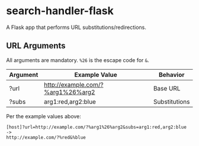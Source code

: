 # search-handler-flask

A Flask app that performs URL substitutions/redirections.

## URL Arguments

All arguments are mandatory. `%26` is the escape code for `&`.

| Argument | Example Value                     | Behavior      |
| -------- | --------------------------------- | ------------- |
| ?url     | http://example.com/?%arg1%26%arg2 | Base URL      |
| ?subs    | arg1:red,arg2:blue                | Substitutions |

Per the example values above:

```
[host]?url=http://example.com/?%arg1%26%arg2&subs=arg1:red,arg2:blue
->
http://example.com/?%red&%blue
```
